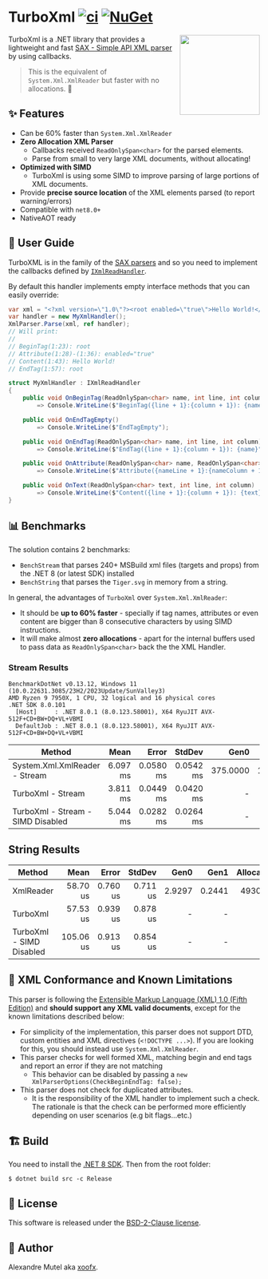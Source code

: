 # TurboXml [![ci](https://github.com/xoofx/TurboXml/actions/workflows/ci.yml/badge.svg)](https://github.com/xoofx/TurboXml/actions/workflows/ci.yml) [![NuGet](https://img.shields.io/nuget/v/TurboXml.svg)](https://www.nuget.org/packages/TurboXml/)

<img align="right" width="160px" height="160px" src="https://raw.githubusercontent.com/xoofx/TurboXml/main/img/TurboXml.png">

TurboXml is a .NET library that provides a lightweight and fast [SAX - Simple API XML parser](https://en.wikipedia.org/wiki/Simple_API_for_XML) by using callbacks.

> This is the equivalent of `System.Xml.XmlReader` but faster with no allocations. 🚀

## ✨ Features 

- Can be 60% faster than `System.Xml.XmlReader`
- **Zero Allocation XML Parser**
  - Callbacks received `ReadOnlySpan<char>` for the parsed elements.
  - Parse from small to very large XML documents, without allocating!
- **Optimized with SIMD**
  - TurboXml is using some SIMD to improve parsing of large portions of XML documents.
- Provide **precise source location** of the XML elements parsed (to report warning/errors)
- Compatible with `net8.0+`
- NativeAOT ready

## 📃 User Guide

TurboXML is in the family of the [SAX parsers](https://en.wikipedia.org/wiki/Simple_API_for_XML) and so you need to implement the callbacks defined by [`IXmlReadHandler`](https://github.com/xoofx/TurboXml/blob/main/src/TurboXml/IXmlReadHandler.cs).

By default this handler implements empty interface methods that you can easily override:

```c#
var xml = "<?xml version=\"1.0\"?><root enabled=\"true\">Hello World!</root>";
var handler = new MyXmlHandler();
XmlParser.Parse(xml, ref handler);
// Will print:
//
// BeginTag(1:23): root
// Attribute(1:28)-(1:36): enabled="true"
// Content(1:43): Hello World!
// EndTag(1:57): root

struct MyXmlHandler : IXmlReadHandler
{
    public void OnBeginTag(ReadOnlySpan<char> name, int line, int column)
        => Console.WriteLine($"BeginTag({line + 1}:{column + 1}): {name}");

    public void OnEndTagEmpty()
        => Console.WriteLine($"EndTagEmpty");

    public void OnEndTag(ReadOnlySpan<char> name, int line, int column)
        => Console.WriteLine($"EndTag({line + 1}:{column + 1}): {name}");

    public void OnAttribute(ReadOnlySpan<char> name, ReadOnlySpan<char> value, int nameLine, int nameColumn, int valueLine, int valueColumn)
        => Console.WriteLine($"Attribute({nameLine + 1}:{nameColumn + 1})-({valueLine + 1}:{valueColumn + 1}): {name}=\"{value}\"");

    public void OnText(ReadOnlySpan<char> text, int line, int column)
        => Console.WriteLine($"Content({line + 1}:{column + 1}): {text}");
}
```
## 📊 Benchmarks

The solution contains 2 benchmarks:

- `BenchStream` that parses 240+ MSBuild xml files (targets and props) from the .NET 8 (or latest SDK) installed
- `BenchString` that parses the `Tiger.svg` in memory from a string.

In general, the advantages of `TurboXml` over `System.Xml.XmlReader`:

- It should be **up to 60% faster** - specially if tag names, attributes or even content are bigger than 8 consecutive characters by using SIMD instructions.
- It will make almost **zero allocations** - apart for the internal buffers used to pass data as `ReadOnlySpan<char>` back the the XML Handler.

### Stream Results

```
BenchmarkDotNet v0.13.12, Windows 11 (10.0.22631.3085/23H2/2023Update/SunValley3)
AMD Ryzen 9 7950X, 1 CPU, 32 logical and 16 physical cores
.NET SDK 8.0.101
  [Host]     : .NET 8.0.1 (8.0.123.58001), X64 RyuJIT AVX-512F+CD+BW+DQ+VL+VBMI
  DefaultJob : .NET 8.0.1 (8.0.123.58001), X64 RyuJIT AVX-512F+CD+BW+DQ+VL+VBMI
```

| Method                              | Mean     | Error     | StdDev    | Gen0     | Gen1    | Allocated  |
|------------------------------------ |---------:|----------:|----------:|---------:|--------:|-----------:|
| System.Xml.XmlReader - Stream                | 6.097 ms | 0.0580 ms | 0.0542 ms | 375.0000 | 15.6250 | 6147.41 KB |
| TurboXml - Stream                 | 3.811 ms | 0.0449 ms | 0.0420 ms |        - |       - |   13.18 KB |
| TurboXml - Stream - SIMD Disabled | 5.044 ms | 0.0282 ms | 0.0264 ms |        - |       - |   13.19 KB |

## String Results


| Method                     | Mean      | Error    | StdDev   | Gen0   | Gen1   | Allocated |
|--------------------------- |----------:|---------:|---------:|-------:|-------:|----------:|
| XmlReader                  |  58.70 us | 0.760 us | 0.711 us | 2.9297 | 0.2441 |   49304 B |
| TurboXml                   |  57.53 us | 0.939 us | 0.878 us |      - |      - |         - |
| TurboXml - SIMD Disabled   | 105.06 us | 0.913 us | 0.854 us |      - |      - |         - |

## 🚨 XML Conformance and Known Limitations 

This parser is following the [Extensible Markup Language (XML) 1.0 (Fifth Edition)](https://www.w3.org/TR/xml/) and **should support any XML valid documents**, except for the known limitations described below:

- For simplicity of the implementation, this parser does not support DTD, custom entities and XML directives (`<!DOCTYPE ...>`). If you are looking for this, you should instead use `System.Xml.XmlReader`.
- This parser checks for well formed XML, matching begin and end tags and report an error if they are not matching
  - This behavior can be disabled by passing a `new XmlParserOptions(CheckBeginEndTag: false);`
- This parser does not check for duplicated attributes.
  - It is the responsibility of the XML handler to implement such a check. The rationale is that the check can be performed more efficiently depending on user scenarios (e.g bit flags...etc.)

## 🏗️ Build

You need to install the [.NET 8 SDK](https://dotnet.microsoft.com/download/dotnet/8.0). Then from the root folder:

```console
$ dotnet build src -c Release
```

## 🪪 License

This software is released under the [BSD-2-Clause license](https://opensource.org/licenses/BSD-2-Clause). 

## 🤗 Author

Alexandre Mutel aka [xoofx](https://xoofx.com).
